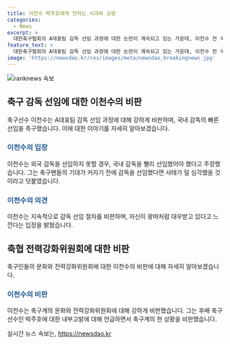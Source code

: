 ```yaml
---
title: 이천수 박주호에게 전하는 사과와 소망
categories:
  - News
excerpt: >
  대한축구협회의 A대표팀 감독 선임 과정에 대한 논란이 계속되고 있는 가운데, 이천수 전 국가대표 축구선수가 강하게 비판했다. 이에 대해 축구계의 왕따라며 대한축구협회를 향한 비판을 퍼뜨리고 있다. 또한, 축구계의 꼰대 문화와 박주호의 내부 고발에 대한 입장을 공개함으로써 화제가 된 바 있다. 축구계 내부의 논란을 유튜브를 통해 공개하며 화제성을 높이고 있다.
feature_text: >
  대한축구협회의 A대표팀 감독 선임 과정에 대한 논란이 계속되고 있는 가운데, 이천수 전 국가대표 축구선수가 강하게 비판했다. 이에 대해 축구계의 왕따라며 대한축구협회를 향한 비판을 퍼뜨리고 있다. 또한, 축구계의 꼰대 문화와 박주호의 내부 고발에 대한 입장을 공개함으로써 화제가 된 바 있다. 축구계 내부의 논란을 유튜브를 통해 공개하며 화제성을 높이고 있다.
image: 'https://newsdao.kr/res/images/meta/newsdao_breakingnews.jpg'
---
```


<p><img src="https://newsdao.kr/res/images/meta/newsdao_breakingnews.jpg" alt="ranknews 속보" /></p>

<h2 data-ke-size="size26">축구 감독 선임에 대한 이천수의 비판</h2>

<p data-ke-size="size16">축구선수 이천수는 A대표팀 감독 선임 과정에 대해 강하게 비판하며, 국내 감독의 빠른 선임을 촉구했습니다. 이에 대한 이야기를 자세히 알아보겠습니다.</p>

<h3><b><span style="color: #1a5490;">이천수의 입장</span></b></h3>

<p data-ke-size="size16">이천수는 외국 감독을 선임하지 못할 경우, 국내 감독을 빨리 선임했어야 했다고 주장했습니다. 그는 축구팬들의 기대가 커지기 전에 감독을 선임했다면 사태가 덜 심각했을 것이라고 덧붙였습니다.</p>

<h3><b><span style="color: #1a5490;">이천수의 의견</span></b></h3>

<p data-ke-size="size16">이천수는 지속적으로 감독 선임 절차를 비판하며, 자신이 왕따처럼 대우받고 있다고 느낀다는 입장을 밝혔습니다.</p>

<h2 data-ke-size="size26">축협 전력강화위원회에 대한 비판</h2>

<p data-ke-size="size16">축구인들의 문화와 전력강화위원회에 대한 이천수의 비판에 대해 자세히 알아보겠습니다.</p>

<h3><b><span style="color: #1a5490;">이천수의 비판</span></b></h3>

<p data-ke-size="size16">이천수는 축구계의 문화와 전력강화위원회에 대해 강하게 비판했습니다. 그는 후배 축구선수인 박주호에 대한 내부고발에 대해 언급하면서 축구계의 현 상황을 비판했습니다.</p>
실시간 뉴스 속보는, <a href="https://newsdao.kr" rel="dofollow">https://newsdao.kr</a>


